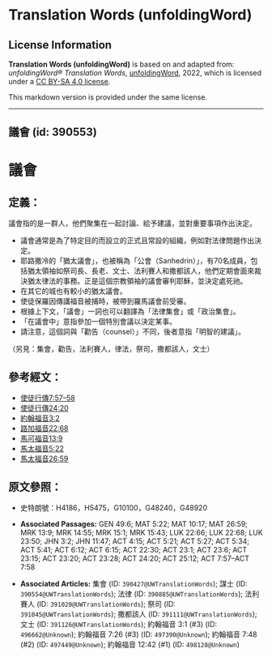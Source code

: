 # Translation Words (unfoldingWord)

## License Information

**Translation Words (unfoldingWord)** is based on and adapted from: _unfoldingWord® Translation Words_, [unfoldingWord](https://unfoldingword.org/utw), 2022, which is licensed under a [CC BY-SA 4.0 license](https://creativecommons.org/licenses/by-sa/4.0/legalcode.en).

This markdown version is provided under the same license.



--------------------------------

## 議會 (id: 390553)

議會
==

定義：
---

議會指的是一群人，他們聚集在一起討論、給予建議，並對重要事項作出決定。

* 議會通常是為了特定目的而設立的正式且常設的組織，例如對法律問題作出決定。
* 耶路撒冷的「猶太議會」，也被稱為「公會（Sanhedrin）」，有70名成員，包括猶太領袖如祭司長、長老、文士、法利賽人和撒都該人，他們定期會面來裁決猶太律法的事務。正是這個宗教領袖的議會審判耶穌，並決定處死祂。
* 在其它的城也有較小的猶太議會。
* 使徒保羅因傳講福音被捕時，被帶到羅馬議會前受審。
* 根據上下文，「議會」一詞也可以翻譯為「法律集會」或「政治集會」。
* 「在議會中」意指參加一個特別會議以決定某事。
* 請注意，這個詞與「勸告（counsel）」不同，後者意指「明智的建議」。

（另見：集會，勸告，法利賽人，律法，祭司，撒都該人，文士）

參考經文：
-----

* [使徒行傳7:57–58](https://ref.ly/Acts7:57-Acts7:58)
* [使徒行傳24:20](https://ref.ly/Acts24:20)
* [約翰福音3:2](https://ref.ly/John3:2)
* [路加福音22:68](https://ref.ly/Luke22:68)
* [馬可福音13:9](https://ref.ly/Mark13:9)
* [馬太福音5:22](https://ref.ly/Matt5:22)
* [馬太福音26:59](https://ref.ly/Matt26:59)

原文參照：
-----

* 史特朗號：H4186，H5475，G10100，G48240，G48920

* **Associated Passages:** GEN 49:6; MAT 5:22; MAT 10:17; MAT 26:59; MRK 13:9; MRK 14:55; MRK 15:1; MRK 15:43; LUK 22:66; LUK 22:68; LUK 23:50; JHN 3:2; JHN 11:47; ACT 4:15; ACT 5:21; ACT 5:27; ACT 5:34; ACT 5:41; ACT 6:12; ACT 6:15; ACT 22:30; ACT 23:1; ACT 23:6; ACT 23:15; ACT 23:20; ACT 23:28; ACT 24:20; ACT 25:12; ACT 7:57–ACT 7:58
* **Associated Articles:** 集會 (ID: `390427@UWTranslationWords`); 謀士 (ID: `390554@UWTranslationWords`); 法律 (ID: `390885@UWTranslationWords`); 法利賽人 (ID: `391020@UWTranslationWords`); 祭司 (ID: `391045@UWTranslationWords`); 撒都該人 (ID: `391111@UWTranslationWords`); 文士 (ID: `391126@UWTranslationWords`); 約翰福音 3:1 (#3) (ID: `496662@Unknown`); 約翰福音 7:26 (#3) (ID: `497390@Unknown`); 約翰福音 7:48 (#2) (ID: `497449@Unknown`); 約翰福音 12:42 (#1) (ID: `498128@Unknown`)

